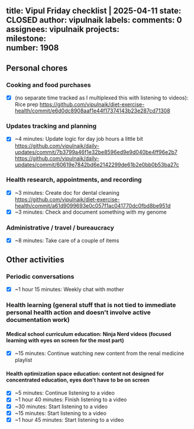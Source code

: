 title:	Vipul Friday checklist | 2025-04-11
state:	CLOSED
author:	vipulnaik
labels:	
comments:	0
assignees:	vipulnaik
projects:	
milestone:	
number:	1908
--
## Personal chores

### Cooking and food purchases

- [x] (no separate time tracked as I multiplexed this with listening to videos): Rice prep https://github.com/vipulnaik/diet-exercise-health/commit/e6d0dc8908aaf1e44f17374143b23e287cd71308

### Updates tracking and planning

- [x] ~4 minutes: Update logic for day job hours a little bit https://github.com/vipulnaik/daily-updates/commit/7b3799a46f1e32be8596ed9e9d040be4ff96e2b7 https://github.com/vipulnaik/daily-updates/commit/60619e7842bd6e2142299de61b2e0bb0b53ba27c

### Health research, appointments, and recording

- [x] ~3 minutes: Create doc for dental cleaning https://github.com/vipulnaik/diet-exercise-health/commit/a61d9099693e0c057f1ac041770dc0fbd8be951d
- [x] ~3 minutes: Check and document something with my genome

### Administrative / travel / bureaucracy

- [x] ~8 minutes: Take care of a couple of items

## Other activities

### Periodic conversations

- [x] ~1 hour 15 minutes: Weekly chat with mother

### Health learning (general stuff that is not tied to immediate personal health action and doesn't involve active documentation work)

#### Medical school curriculum education: Ninja Nerd videos (focused learning with eyes on screen for the most part)

- [x] ~15 minutes: Continue watching new content from the renal medicine playlist

#### Health optimization space education: content not designed for concentrated education, eyes don't have to be on screen

- [x] ~5 minutes: Continue listening to a video
- [x] ~1 hour 40 minutes: Finish listening to a video
- [x] ~30 minutes: Start listening to a video
- [x] ~15 minutes: Start listening to a video
- [x] ~1 hour 45 minutes: Start listening to a video
